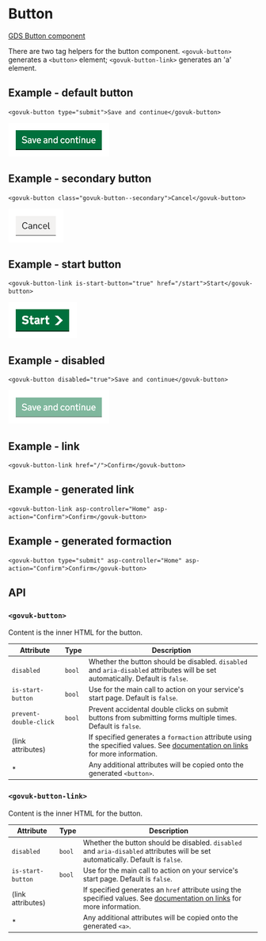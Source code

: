 # Button

[GDS Button component](https://design-system.service.gov.uk/components/button/)

There are two tag helpers for the button component. `<govuk-button>` generates a `<button>` element; `<govuk-button-link>` generates an 'a' element.

## Example - default button

```razor
<govuk-button type="submit">Save and continue</govuk-button>
```

![Button](../images/button-default.png)

## Example - secondary button

```razor
<govuk-button class="govuk-button--secondary">Cancel</govuk-button>
```

![Button](../images/button-secondary.png)

## Example - start button

```razor
<govuk-button-link is-start-button="true" href="/start">Start</govuk-button>
```

![Button](../images/button-start.png)

## Example - disabled

```razor
<govuk-button disabled="true">Save and continue</govuk-button>
```

![Button](../images/button-disabled.png)

## Example - link

```razor
<govuk-button-link href="/">Confirm</govuk-button>
```

## Example - generated link

```razor
<govuk-button-link asp-controller="Home" asp-action="Confirm">Confirm</govuk-button>
```

## Example - generated formaction

```razor
<govuk-button type="submit" asp-controller="Home" asp-action="Confirm">Confirm</govuk-button>
```

## API

### `<govuk-button>`

Content is the inner HTML for the button.

| Attribute | Type | Description |
| --- | --- | --- |
| `disabled` | `bool` | Whether the button should be disabled. `disabled` and `aria-disabled` attributes will be set automatically. Default is `false`. |
| `is-start-button` | `bool` | Use for the main call to action on your service's start page. Default is `false`. |
| `prevent-double-click` | `bool` | Prevent accidental double clicks on submit buttons from submitting forms multiple times. Default is `false`. |
| (link attributes) | | If specified generates a `formaction` attribute using the specified values. See [documentation on links](../links.md) for more information. |
| * | | Any additional attributes will be copied onto the generated `<button>`. |

### `<govuk-button-link>`

Content is the inner HTML for the button.

| Attribute | Type | Description |
| --- | --- | --- |
| `disabled` | `bool` | Whether the button should be disabled. `disabled` and `aria-disabled` attributes will be set automatically. Default is `false`. |
| `is-start-button` | `bool` | Use for the main call to action on your service's start page. Default is `false`. |
| (link attributes) | | If specified generates an `href` attribute using the specified values. See [documentation on links](../links.md) for more information. |
| * | | Any additional attributes will be copied onto the generated `<a>`. |
